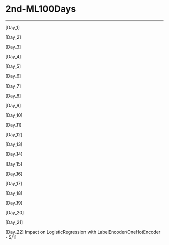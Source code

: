 # 2nd-ML100Days
***
[Day_1]

[Day_2]

[Day_3]

[Day_4]

[Day_5]

[Day_6]

[Day_7]

[Day_8]

[Day_9]

[Day_10]

[Day_11]

[Day_12]

[Day_13]

[Day_14]

[Day_15]

[Day_16]

[Day_17]

[Day_18]

[Day_19]

[Day_20]

[Day_21] 

[Day_22] Impact on LogisticRegression with LabelEncoder/OneHotEncoder - 5/11
